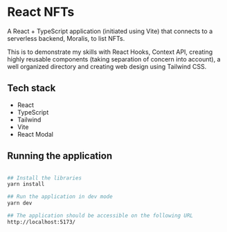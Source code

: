 # React NFTs

A React + TypeScript application (initiated using Vite) that connects to a serverless backend, Moralis, to list NFTs.

This is to demonstrate my skills with React Hooks, Context API, creating highly reusable components (taking separation of concern into account), a well organized directory and creating web design using Tailwind CSS.

## Tech stack
- React
- TypeScript
- Tailwind
- Vite
- React Modal

## Running the application

```bash

## Install the libraries
yarn install

## Run the application in dev mode
yarn dev

## The application should be accessible on the following URL
http://localhost:5173/

```




